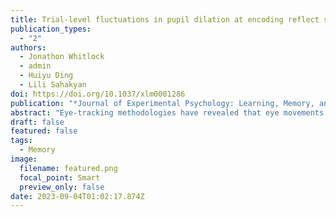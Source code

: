 ```yaml
---
title: Trial-level fluctuations in pupil dilation at encoding reflect strength of relational binding
publication_types:
  - "2"
authors:
  - Jonathon Whitlock
  - admin
  - Huiyu Ding
  - Lili Sahakyan
doi: https://doi.org/10.1037/xlm0001286
publication: "*Journal of Experimental Psychology: Learning, Memory, and Cognition, 50(2), 212–229*"
abstract: "Eye-tracking methodologies have revealed that eye movements and pupil dilations are influenced by our previous experiences. Dynamic fluctuations in pupil size during learning reflect in part the formation of memories for learned information, while viewing behavior during memory testing is influenced by memory retrieval and drawn to previously learned associations. However, no study to date has linked fluctuations in pupil dilation at encoding to the magnitude of viewing behavior at test. The current investigation involved monitoring eye movements both in single item recognition and relational recognition tasks. In the item task, all faces were presented with the same background scene and memory for faces was subsequently tested, whereas in the relational task each face was presented with its own unique background scene and memory for the face–scene association was subsequently tested. Pupil size changes during encoding predicted the magnitude of preferential viewing during test, as well as future recognition accuracy. These effects emerged only in the relational task, but not in the item task, and were replicated in an additional experiment in which stimulus luminance was more tightly controlled. A follow-up experiment and additional analyses ruled out differences in orienting instructions or number of fixations to the encoding display as explanations of the observed effects. The results shed light on the links between pupil dilation, memory encoding, and eye movement patterns during recognition and suggest that trial-level fluctuations in pupil dilation during encoding reflect relational binding of items to their context rather than general memory formation or strength."
draft: false
featured: false
tags:
  - Memory
image:
  filename: featured.png
  focal_point: Smart
  preview_only: false
date: 2023-09-04T01:02:17.874Z
---
```

